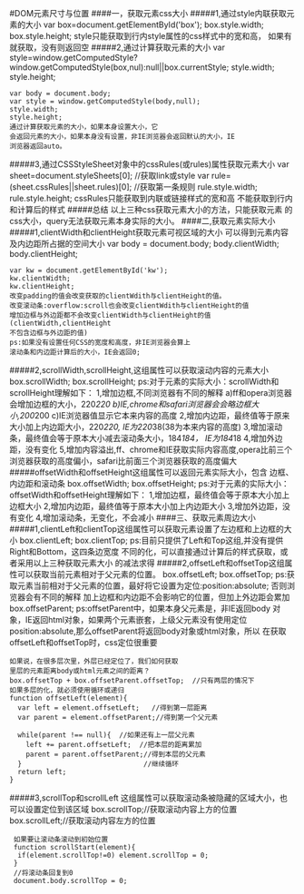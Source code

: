 #DOM元素尺寸与位置
####一，获取元素css大小
#####1,通过style内联获取元素的大小
    var box=document.getElementById('box');
    box.style.width;
    box.style.height;
    style只能获取到行内style属性的css样式中的宽和高，
    如果有就获取，没有则返回空
#####2,通过计算获取元素的大小
    var style=window.getComputedStyle?window.getComputedStyle(box,nul):null||box.currentStyle;
    style.width;
    style.height;

    var body = document.body;
    var style = window.getComputedStyle(body,null);
    style.width;
    style.height;
    通过计算获取元素的大小，如果本身设置大小，它
    会返回元素的大小，如果本身没有设置，非IE浏览器会返回默认的大小，IE
    浏览器返回auto。
#####3,通过CSSStyleSheet对象中的cssRules(或rules)属性获取元素大小
    var sheet=document.styleSheets[0];
    //获取link或style
    var rule=(sheet.cssRules||sheet.rules)[0];
    //获取第一条规则
    rule.style.width;
    rule.style.height;
    cssRules只能获取到内联或链接样式的宽和高
    不能获取到行内和计算后的样式
#####总结
    以上三种css获取元素大小的方法，只能获取元素
    的css大小，query无法获取元素本身实际的大小。
####二,获取元素实际大小
#####1,clientWidth和clientHeight获取元素可视区域的大小
可以得到元素内容及内边距所占据的空间大小
    var body = document.body;
    body.clientWidth;
    body.clientHeight;

    var kw = document.getElementById('kw');
    kw.clientWidth;
    kw.clientHeight;
    改变padding的值会改变获取的clientWdith与clientHeight的值。
    改变滚动条:overflow:scroll也会改变clientWdith与clientHeight的值
    增加边框与外边距都不会改变clientWidth与clientHeight的值(clientWidth,clientHeight
    不包含边框与外边距的值)
    ps:如果没有设置任何CSS的宽度和高度，非IE浏览器会算上
    滚动条和内边距计算后的大小，IE会返回0;
#####2,scrollWidth,scrollHeight,这组属性可以获取滚动内容的元素大小
    box.scrollWidth;
    box.scrollHeight;
    ps:对于元素的实际大小：scrollWidth和scrollHeight理解如下：
      1,增加边框,不同浏览器有不同的解释
        a)ff和opera浏览器会增加边框的大小，220*220
        b)IE,chrome和safari浏览器会会略边框大小,200*200
        c)IE浏览器值显示它本来内容的高度
      2,增加内边距，最终值等于原来大小加上内边距大小，220*220,
      IE为220*38(38为本来内容的高度)
      3,增加滚动条，最终值会等于原本大小减去滚动条大小，184*184，
      IE为184*18
      4,增加外边距，没有变化
      5,增加内容溢出,ff、chrome和IE获取实际内容高度,opera比前三个
      浏览器获取的高度偏小，safari比前面三个浏览器获取的高度偏大
#####offsetWidth和offsetHeight这组属性可以返回元素实际大小，包含
边框、内边距和滚动条
    box.offsetWidth;
    box.offsetHeight;
    ps:对于元素的实际大小：offsetWidth和offsetHeight理解如下：
      1,增加边框，最终值会等于原本大小加上边框大小
      2,增加内边距，最终值等于原本大小加上内边距大小
      3,增加外边距，没有变化
      4,增加滚动条，无变化，不会减小
####三、获取元素周边大小
#####1,clientLeft和clientTop这组属性可以获取元素设置了左边框和上边框的大小
    box.clientLeft;
    box.clientTop;
    ps:目前只提供了Left和Top这组,并没有提供Right和Bottom，这四条边宽度
    不同的化，可以直接通过计算后的样式获取，或者采用以上三种获取元素大小
    的减法求得
#####2,offsetLeft和offsetTop这组属性可以获取当前元素相对于父元素的位置。
    box.offsetLeft;
    box.offsetTop;
    ps:获取元素当前相对于父元素的位置，最好将它设置为定位:position:absolute;
    否则浏览器会有不同的解释
    加上边框和内边距不会影响它的位置，但加上外边距会累加
    box.offsetParent;
    ps:offsetParent中，如果本身父元素是<body>，非IE返回body
    对象，IE返回html对象，如果两个元素嵌套，上级父元素没有使用定位
    position:absolute,那么offsetParent将返回body对象或html对象，所以
    在获取offsetLeft和offsetTop时，css定位很重要

    如果说，在很多层次里，外层已经定位了，我们如何获取
    里层的元素距离body或html元素之间的距离？
    box.offsetTop + box.offsetParent.offsetTop;  //只有两层的情况下
    如果多层的化，就必须使用循环或递归
    function offsetLeft(element){
      var left = element.offsetLeft;   //得到第一层距离
      var parent = element.offsetParent;//得到第一个父元素

      while(parent !== null){  //如果还有上一层父元素
        left += parent.offsetLeft;  //把本层的距离累加
        parent = parent.offsetParent;//得到本层的父元素
      }                              //继续循环
      return left;
    }
#####3,scrollTop和scrollLeft
     这组属性可以获取滚动条被隐藏的区域大小，也
     可以设置定位到该区域
     box.scrollTop;//获取滚动内容上方的位置
     box.scrollLeft;//获取滚动内容左方的位置

     如果要让滚动条滚动到初始位置
     function scrollStart(element){
      if(element.scrollTop!=0) element.scrollTop = 0;
     }
     //将滚动条回复到0
     document.body.scrollTop = 0;

